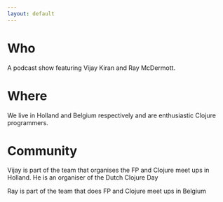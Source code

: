 ```yaml
---
layout: default
---
```


# Who
A podcast show featuring Vijay Kiran and Ray McDermott.

# Where
We live in Holland and Belgium respectively and are enthusiastic Clojure programmers.

# Community
Vijay is part of the team that organises the FP and Clojure meet ups in Holland. He is an organiser of the Dutch Clojure Day

Ray is part of the team that does FP and Clojure meet ups in Belgium
